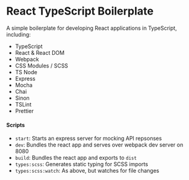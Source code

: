 # React TypeScript Boilerplate

A simple boilerplate for developing React applications in TypeScript, including:
- TypeScript
- React & React DOM
- Webpack
- CSS Modules / SCSS
- TS Node
- Express
- Mocha
- Chai
- Sinon
- TSLint
- Prettier

#### Scripts

- `start`: Starts an express server for mocking API repsonses
- `dev`: Bundles the react app and serves over webpack dev server on 8080
- `build`: Bundles the react app and exports to `dist`
- `types:scss`: Generates static typing for SCSS imports
- `types:scss:watch`: As above, but watches for file changes
